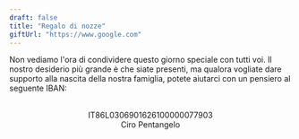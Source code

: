 ```yaml
---
draft: false
title: "Regalo di nozze"
giftUrl: "https://www.google.com"
---
```



Non vediamo l'ora di condividere questo giorno speciale con tutti voi. 
Il nostro desiderio più grande è che siate presenti, ma qualora vogliate dare supporto alla nascita della nostra famiglia, potete aiutarci con un pensiero al seguente IBAN:

<br>

<center>IT86L0306901626100000077903</center>


<center>Ciro Pentangelo</center>
